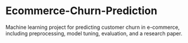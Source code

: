 # Ecommerce-Churn-Prediction
Machine learning project for predicting customer churn in e-commerce, including preprocessing, model tuning, evaluation, and a research paper.
